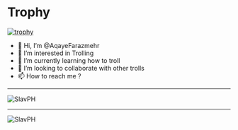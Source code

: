 
# Trophy
[![trophy](https://github-profile-trophy.vercel.app/?username=AqayeFarazmehr&theme=matrix)](https://github.com/ryo-ma/github-profile-trophy)



- 👋 Hi, I’m @AqayeFarazmehr
- 👀 I’m interested in Trolling
- 🌱 I’m currently learning how to troll
- 💞️ I’m looking to collaborate with other trolls
- 📫 How to reach me ?

---
<p>
    <img align="center" src="https://github-readme-stats.vercel.app/api?username=AqayeFarazmehr&show_icons=true&locale=en" alt="SlavPH" />
</p>

---
<p>
    <img align="center" src="https://github-readme-stats.vercel.app/api/top-langs?username=AqayeFarazmehr&show_icons=true&locale=en&layout=compact" alt="SlavPH" />
</p>
